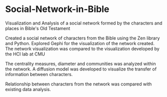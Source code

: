 # Social-Network-in-Bible
Visualization and Analysis of a social network formed by the characters and places in Bible's Old Testament

Created a social network of characters from the Bible using the Zen library and Python.
Explored Gephi for the visualization of the network created. The network visualization was compared to the visualization developed by the HCI lab at CMU

The centrality measures, diameter and communities was analyzed within the network. A diffusion model was developed to visualize the transfer of information between characters.

Relationship between characters from the network was compared with existing data analysis. 
